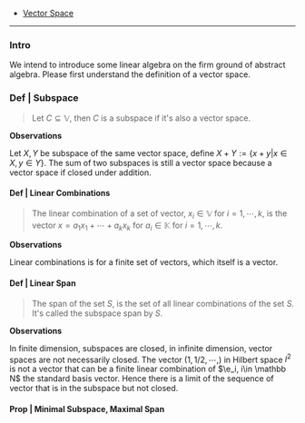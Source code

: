 - [Vector Space](../MATH%20601%20Functional%20Analysis,%20Measure%20Theory/Functional%20Spaces/Vector%20Space.md)

---
### **Intro**

We intend to introduce some linear algebra on the firm ground of abstract algebra. 
Please first understand the definition of a vector space. 

### **Def | Subspace**
> Let $C\subseteq \mathbb V$, then $C$ is a subspace if it's also a vector space. 

**Observations**

Let $X, Y$ be subspace of the same vector space, define $X + Y := \{x + y | x \in X, y \in Y\}$. 
The sum of two subspaces is still a vector space because a vector space if closed under addition. 


#### **Def | Linear Combinations**
> The linear combination of a set of vector, $x_i \in \mathbb V$ for $i = 1, \cdots, k$, is the vector $x = a_1 x_1 + \cdots + a_k x_k$ for $a_i \in \mathbb K$ for $i = 1, \cdots, k$. 

**Observations**

Linear combinations is for a finite set of vectors, which itself is a vector. 

#### **Def | Linear Span**
> The span of the set $S$, is the set of all linear combinations of the set $S$. 
> It's called the subspace span by $S$. 

**Observations**

In finite dimension, subspaces are closed, in infinite dimension, vector spaces are not necessarily closed. 
The vector $(1,1/2, \cdots, )$ in Hilbert space $l^2$ is not a vector that can be a finite linear combination of $\e_i, i\in \mathbb N$ the standard basis vector. 
Hence there is a limit of the sequence of vector that is in the subspace but not closed. 

#### **Prop | Minimal Subspace, Maximal Span**
> 


